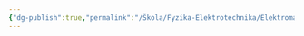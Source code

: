 ```yaml
---
{"dg-publish":true,"permalink":"/Škola/Fyzika-Elektrotechnika/Elektromagnetismus/","created":"1980-01-01T00:00:00.000+01:00","updated":"2024-03-18T08:54:43.810+01:00"}
---
```


